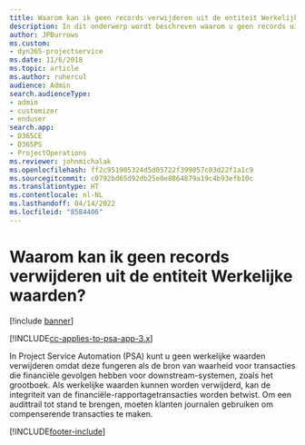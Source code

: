 ```yaml
---
title: Waarom kan ik geen records verwijderen uit de entiteit Werkelijke waarden?
description: In dit onderwerp wordt beschreven waarom u geen records uit de entiteit Werkelijke waarden kunt verwijderen.
author: JPBurrows
ms.custom:
- dyn365-projectservice
ms.date: 11/6/2018
ms.topic: article
ms.author: ruhercul
audience: Admin
search.audienceType:
- admin
- customizer
- enduser
search.app:
- D365CE
- D365PS
- ProjectOperations
ms.reviewer: johnmichalak
ms.openlocfilehash: ff2c951905324d5d05722f399057c03d22f1a1c9
ms.sourcegitcommit: c0792bd65d92db25e0e8864879a19c4b93efb10c
ms.translationtype: HT
ms.contentlocale: nl-NL
ms.lasthandoff: 04/14/2022
ms.locfileid: "8584406"
---
```

# <a name="why-cant-i-delete-records-from-the-actuals-entity"></a>Waarom kan ik geen records verwijderen uit de entiteit Werkelijke waarden?

[!include [banner](../includes/psa-now-project-operations.md)]

[!INCLUDE[cc-applies-to-psa-app-3.x](../includes/cc-applies-to-psa-app-3x.md)]

In Project Service Automation (PSA) kunt u geen werkelijke waarden verwijderen omdat deze fungeren als de bron van waarheid voor transacties die financiële gevolgen hebben voor downstream-systemen, zoals het grootboek. Als werkelijke waarden kunnen worden verwijderd, kan de integriteit van de financiële-rapportagetransacties worden betwist. Om een audittrail tot stand te brengen, moeten klanten journalen gebruiken om compenserende transacties te maken.



[!INCLUDE[footer-include](../includes/footer-banner.md)]
